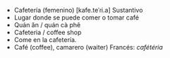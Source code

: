 - Cafetería (femenino)	[kafe.teˈɾi.a]	Sustantivo
- Lugar donde se puede comer o tomar café
- Quán ăn / quán cà phê
- Cafeteria / coffee shop
- Come en la cafetería.
- Café (coffee), camarero (waiter)	Francés: *cafétéria*